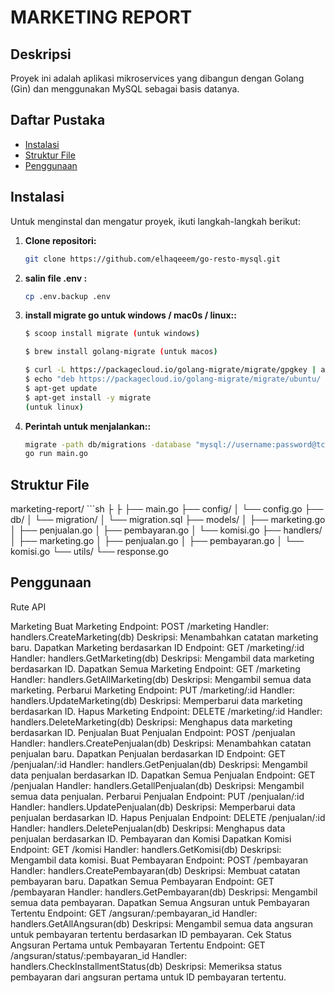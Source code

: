 # MARKETING REPORT

## Deskripsi
Proyek ini adalah aplikasi mikroservices yang dibangun dengan Golang (Gin) dan menggunakan MySQL sebagai basis datanya.

## Daftar Pustaka
- [Instalasi](#instalasi)
- [Struktur File](#struktur-file)
- [Penggunaan](#penggunaan)

## Instalasi
   Untuk menginstal dan mengatur proyek, ikuti langkah-langkah berikut:

1. **Clone repositori:**
   ```sh
   git clone https://github.com/elhaqeeem/go-resto-mysql.git

2. **salin file .env :**
   ```sh
   cp .env.backup .env

3. **install migrate go untuk windows / mac0s / linux::**
   ```sh
   $ scoop install migrate (untuk windows)

   $ brew install golang-migrate (untuk macos)
   
   $ curl -L https://packagecloud.io/golang-migrate/migrate/gpgkey | apt-key add -
   $ echo "deb https://packagecloud.io/golang-migrate/migrate/ubuntu/ $(lsb_release -sc) main" > /etc/apt/sources.list.d/migrate.list
   $ apt-get update
   $ apt-get install -y migrate
   (untuk linux)

3. **Perintah untuk menjalankan::**
   ```sh
   migrate -path db/migrations -database "mysql://username:password@tcp(host:port)/namadb" up
   go run main.go

## Struktur File
   marketing-report/
      ```sh
         ├
         ├
         ├── main.go
         ├── config/
         │   └── config.go
         ├── db/
         │   └── migration/
         │       └── migration.sql
         ├── models/
         │   ├── marketing.go
         │   ├── penjualan.go
         │   ├── pembayaran.go
         │   └── komisi.go
         ├── handlers/
         │   ├── marketing.go
         │   ├── penjualan.go
         │   ├── pembayaran.go
         │   └── komisi.go
         └── utils/
            └── response.go
         


## Penggunaan


Rute API

Marketing
Buat Marketing
Endpoint: POST /marketing
Handler: handlers.CreateMarketing(db)
Deskripsi: Menambahkan catatan marketing baru.
Dapatkan Marketing berdasarkan ID
Endpoint: GET /marketing/:id
Handler: handlers.GetMarketing(db)
Deskripsi: Mengambil data marketing berdasarkan ID.
Dapatkan Semua Marketing
Endpoint: GET /marketing
Handler: handlers.GetAllMarketing(db)
Deskripsi: Mengambil semua data marketing.
Perbarui Marketing
Endpoint: PUT /marketing/:id
Handler: handlers.UpdateMarketing(db)
Deskripsi: Memperbarui data marketing berdasarkan ID.
Hapus Marketing
Endpoint: DELETE /marketing/:id
Handler: handlers.DeleteMarketing(db)
Deskripsi: Menghapus data marketing berdasarkan ID.
Penjualan
Buat Penjualan
Endpoint: POST /penjualan
Handler: handlers.CreatePenjualan(db)
Deskripsi: Menambahkan catatan penjualan baru.
Dapatkan Penjualan berdasarkan ID
Endpoint: GET /penjualan/:id
Handler: handlers.GetPenjualan(db)
Deskripsi: Mengambil data penjualan berdasarkan ID.
Dapatkan Semua Penjualan
Endpoint: GET /penjualan
Handler: handlers.GetallPenjualan(db)
Deskripsi: Mengambil semua data penjualan.
Perbarui Penjualan
Endpoint: PUT /penjualan/:id
Handler: handlers.UpdatePenjualan(db)
Deskripsi: Memperbarui data penjualan berdasarkan ID.
Hapus Penjualan
Endpoint: DELETE /penjualan/:id
Handler: handlers.DeletePenjualan(db)
Deskripsi: Menghapus data penjualan berdasarkan ID.
Pembayaran dan Komisi
Dapatkan Komisi
Endpoint: GET /komisi
Handler: handlers.GetKomisi(db)
Deskripsi: Mengambil data komisi.
Buat Pembayaran
Endpoint: POST /pembayaran
Handler: handlers.CreatePembayaran(db)
Deskripsi: Membuat catatan pembayaran baru.
Dapatkan Semua Pembayaran
Endpoint: GET /pembayaran
Handler: handlers.GetPembayaran(db)
Deskripsi: Mengambil semua data pembayaran.
Dapatkan Semua Angsuran untuk Pembayaran Tertentu
Endpoint: GET /angsuran/:pembayaran_id
Handler: handlers.GetAllAngsuran(db)
Deskripsi: Mengambil semua data angsuran untuk pembayaran tertentu berdasarkan ID pembayaran.
Cek Status Angsuran Pertama untuk Pembayaran Tertentu
Endpoint: GET /angsuran/status/:pembayaran_id
Handler: handlers.CheckInstallmentStatus(db)
Deskripsi: Memeriksa status pembayaran dari angsuran pertama untuk ID pembayaran tertentu.